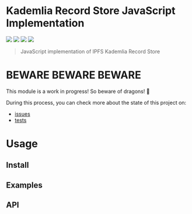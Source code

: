 Kademlia Record Store JavaScript Implementation
===============================================

[![](https://img.shields.io/badge/made%20by-Protocol%20Labs-blue.svg?style=flat-square)](http://ipn.io)
[![](https://img.shields.io/badge/project-IPFS-blue.svg?style=flat-square)](http://ipfs.io/)
[![](https://img.shields.io/badge/freenode-%23ipfs-blue.svg?style=flat-square)](http://webchat.freenode.net/?channels=%23ipfs)
![](https://img.shields.io/badge/status-WIP-red.svg?style=flat-square)

> JavaScript implementation of IPFS Kademlia Record Store

# BEWARE BEWARE BEWARE

This module is a work in progress! So beware of dragons! 🐲

During this process, you can check more about the state of this project on:

- [issues](https://github.com/diasdavid/js-libp2p-kad-record-store/issues)
- [tests](/tests)

# Usage

## Install

## Examples

## API
